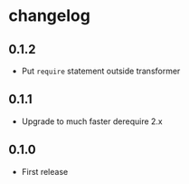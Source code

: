 # changelog

## 0.1.2

* Put `require` statement outside transformer

## 0.1.1

* Upgrade to much faster derequire 2.x

## 0.1.0

* First release
